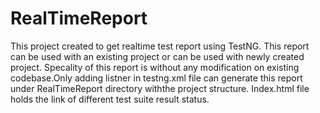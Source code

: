 # RealTimeReport
This project created to get realtime test report using TestNG. This report can be used with an existing project or can be used with newly created project. Specality of this report is without any modification on existing codebase.Only adding listner in testng.xml file can generate this report under RealTimeReport directory withthe project structure. Index.html file holds the link of different test suite result status.
